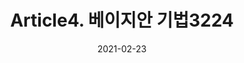 ---
title:  "Article4. 베이지안 기법3224"

categories:
  - 빅데이터 분석 기사
tags: 
  - Part3. 빅데이터 모델링
  - Chapter2. 분석기법 적용
  - Section2. 고급 분석기법
  - Article4. 베이지안 기법

toc: true
toc_sticky: true
 
date: 2021-02-23
last_modified_at: 2021-02-25
---